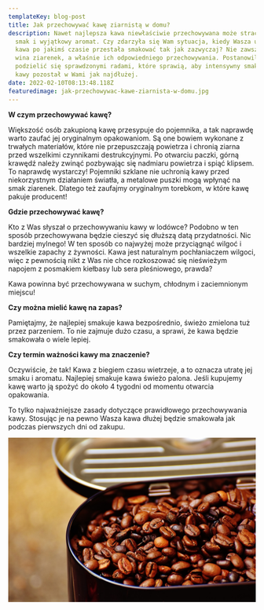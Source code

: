 ```yaml
---
templateKey: blog-post
title: Jak przechowywać kawę ziarnistą w domu?
description: Nawet najlepsza kawa niewłaściwie przechowywana może stracić swój
  smak i wyjątkowy aromat. Czy zdarzyła się Wam sytuacja, kiedy Wasza ulubiona
  kawa po jakimś czasie przestała smakować tak jak zazwyczaj? Nie zawsze to jest
  wina ziarenek, a właśnie ich odpowiedniego przechowywania. Postanowiliśmy
  podzielić się sprawdzonymi radami, które sprawią, aby intensywny smak i zapach
  kawy pozostał w Wami jak najdłużej.
date: 2022-02-10T08:13:48.118Z
featuredimage: jak-przechowywac-kawe-ziarnista-w-domu.jpg
---
```

**W czym przechowywać kawę?**

Większość osób zakupioną kawę przesypuje do pojemnika, a tak naprawdę warto zaufać jej oryginalnym opakowaniom. Są one bowiem wykonane z trwałych materiałów, które nie przepuszczają powietrza i chronią ziarna przed wszelkimi czynnikami destrukcyjnymi. Po otwarciu paczki, górną krawędź należy zwinąć pozbywając się nadmiaru powietrza i spiąć klipsem. To naprawdę wystarczy! Pojemniki szklane nie uchronią kawy przed niekorzystnym działaniem światła, a metalowe puszki mogą wpłynąć na smak ziarenek. Dlatego też zaufajmy oryginalnym torebkom, w które kawę pakuje producent!

**Gdzie przechowywać kawę?**

Kto z Was słyszał o przechowywaniu kawy w lodówce? Podobno w ten sposób przechowywana będzie cieszyć się dłuższą datą przydatności. Nic bardziej mylnego! W ten sposób co najwyżej może przyciągnąć wilgoć i wszelkie zapachy z żywności. Kawa jest naturalnym pochłaniaczem wilgoci, więc z pewnością nikt z Was nie chce rozkoszować się nieświeżym napojem z posmakiem kiełbasy lub sera pleśniowego, prawda?

Kawa powinna być przechowywana w suchym, chłodnym i zaciemnionym miejscu!

**Czy można mielić kawę na zapas?**

Pamiętajmy, że najlepiej smakuje kawa bezpośrednio, świeżo zmielona tuż przez parzeniem. To nie zajmuje dużo czasu, a sprawi, że kawa będzie smakowała o wiele lepiej.

**Czy termin ważności kawy ma znaczenie?**

Oczywiście, że tak! Kawa z biegiem czasu wietrzeje, a to oznacza utratę jej smaku i aromatu. Najlepiej smakuje kawa świeżo palona. Jeśli kupujemy kawę warto ją spożyć do około 4 tygodni od momentu otwarcia opakowania.

To tylko najważniejsze zasady dotyczące prawidłowego przechowywania kawy. Stosując je na pewno Wasza kawa dłużej będzie smakowała jak podczas pierwszych dni od zakupu.

![](jak-przechowywac-kawe-ziarnista-w-domu.jpg "Jak przechowywać kawę ziarnistą w domu?")